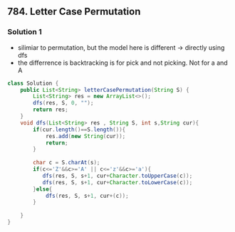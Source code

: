 ## 784. Letter Case Permutation


### Solution 1
- silimiar to permutation, but the model here is different -> directly using dfs
- the differrence is backtracking is for pick and not picking. Not for a and A

```java
class Solution {
    public List<String> letterCasePermutation(String S) {
        List<String> res = new ArrayList<>();
        dfs(res, S, 0, "");
        return res;
    }
    void dfs(List<String> res , String S, int s,String cur){
        if(cur.length()==S.length()){
            res.add(new String(cur));
            return;
        }
        
        char c = S.charAt(s);
        if(c<='Z'&&c>='A' || c<='z'&&c>='a'){
           dfs(res, S, s+1, cur+Character.toUpperCase(c));
           dfs(res, S, s+1, cur+Character.toLowerCase(c));
        }else{
            dfs(res, S, s+1, cur+(c));
        }
        
    }
}
```
